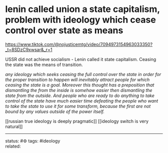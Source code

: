# lenin called union a state capitalism, problem with ideology which cease control over state as means
https://www.tiktok.com/@nojusticemtg/video/7094973154963033350?_t=8SDzC9xwsar&_r=1

USSR did not achieve socialism - Lenin called it state capitalism.
Ceasing the state was the means of transition.

*any ideology which seeks ceasing the full control over the state in order for the proper transition to happen will inevitably attract people for which ceasing the state is a goal. Moreover this thought has a preposition that dismantling the from the inside is somehow easier then dismantling the state from the outside. And people who are ready to do anything to take control of the state have much easier time defeating the people who want to take the state to use it for some transform, because the first are not bound by any values outside of the power itself.*

[[russian true ideology is deeply pragmatic]]
[[ideology switch is very natural]]


---
status: #⚙️ 
tags: #ideology  
related: 